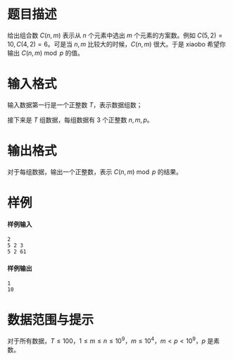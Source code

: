 
# 题目描述

给出组合数 $C(n,m)$ 表示从 $n$ 个元素中选出 $m$ 个元素的方案数。例如 $C(5,2) = 10, C(4,2) = 6$。可是当 $n,m$ 比较大的时候，$C(n,m)$ 很大。于是 xiaobo 希望你输出 $C(n,m) \bmod p$ 的值。


# 输入格式

输入数据第一行是一个正整数 $T$，表示数据组数；

接下来是 $T$ 组数据，每组数据有 $3$ 个正整数 $n,m,p$。


# 输出格式

对于每组数据，输出一个正整数，表示 $C(n,m) \bmod p$ 的结果。

# 样例

#### 样例输入
```plain
2
5 2 3
5 2 61
```

#### 样例输出
```plain
1
10
```

# 数据范围与提示

对于所有数据，$T\le 100$，$1\le m\le n\le 10^9$，$m\le 10^4$，$m\lt p\lt 10^9$，$p$ 是素数。


